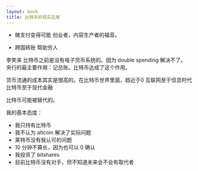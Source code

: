 ```yaml
---
layout: book
title: 比特币的现实应用
---
```


- 微支付变得可能
创业者，内容生产者的福音。

- 跨国转账
帮助穷人


李笑来
比特币之前是没有电子货币系统的。因为 double spending 解决不了。
央行的最主要作用：记总账。比特币达成了这个作用。

货币流通的成本其实是很高的。在比特币世界里面，趋近于0
互联网至于信息时代
比特币至于现代金融

比特币可能被替代的。

我的基本态度：
- 我只持有比特币
- 我不认为 altcoin 解决了实际问题
- 莱特币没有我认可的问题
- 10 分钟不算长，因为也可以 0 确认
- 我投资了 bitshares
- 目前比特币没有对手，但不知道未来会不会有取代者